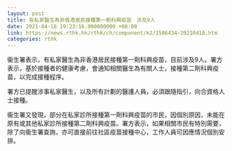 ```yaml
---
layout: post
title: 有私家醫生為非香港居民接種第一劑科興疫苗　涉及9人
date: 2021-04-18 19:23:16.000000000 +08:00
link: https://news.rthk.hk/rthk/ch/component/k2/1586434-20210418.htm
categories: rthk
---
```


衞生署表示，有私家醫生為非香港居民接種第一劑科興疫苗，目前涉及9人。署方表示，基於接種者的健康考慮，會通知相關醫生為有關人士，接種第二劑科興疫苗，以完成接種程序。

署方已提醒涉事私家醫生，以及所有計劃的醫護人員，必須跟隨指引，向合資格人士接種。

衞生署又發現，部分在私家診所接種第一劑科興疫苗的市民，因個別原因，未能在原有或其他私家診所接種第二劑科興疫苗。署方表示，如果相關市民有特別需要，除了向衞生署查詢，亦可直接前往社區疫苗接種中心，工作人員可因應情況個別安排。
